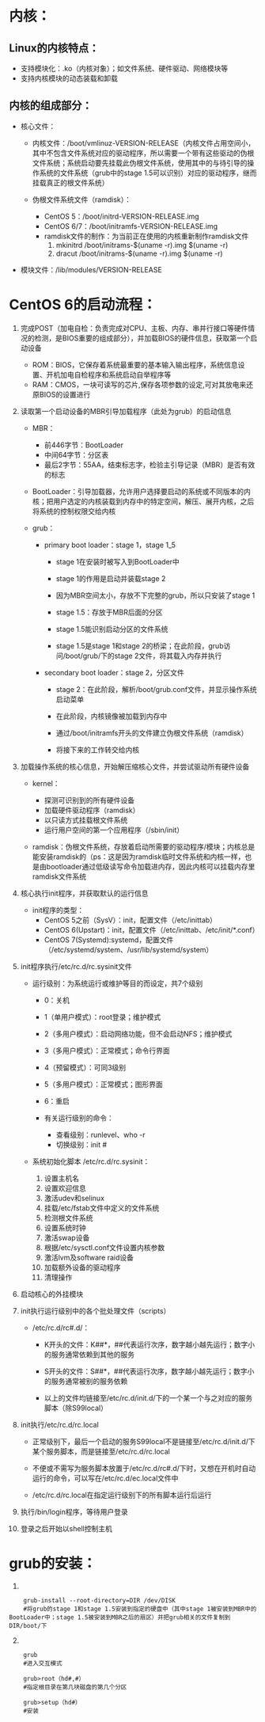 # 内核：
## Linux的内核特点：
+ 支持模块化：.ko（内核对象）；如文件系统、硬件驱动、网络模块等
+ 支持内核模块的动态装载和卸载
## 内核的组成部分：

+ 核心文件：
    + 内核文件：/boot/vmlinuz-VERSION-RELEASE（内核文件占用空间小，其中不包含文件系统对应的驱动程序，所以需要一个带有这些驱动的伪根文件系统；系统启动要先挂载此伪根文件系统，使用其中的与待引导的操作系统的文件系统（grub中的stage 1.5可以识别）对应的驱动程序，继而挂载真正的根文件系统）

    + 伪根文件系统文件（ramdisk）：
        + CentOS 5：/boot/initrd-VERSION-RELEASE.img
        + CentOS 6/7：/boot/initramfs-VERSION-RELEASE.img
        + ramdisk文件的制作：为当前正在使用的内核重新制作ramdisk文件
            1. mkinitrd /boot/initrams-$(uname -r).img $(uname -r)
            2. dracut /boot/initrams-$(uname -r).img $(uname -r)

+ 模块文件：/lib/modules/VERSION-RELEASE

# CentOS 6的启动流程：
1. 完成POST（加电自检：负责完成对CPU、主板、内存、串并行接口等硬件情况的检测，是BIOS重要的组成部分），并加载BIOS的硬件信息，获取第一个启动设备

    + ROM：BIOS，它保存着系统最重要的基本输入输出程序，系统信息设置、开机加电自检程序和系统启动自举程序等
    + RAM：CMOS，一块可读写的芯片,保存各项参数的设定,可对其放电来还原BIOS的设置进行

2. 读取第一个启动设备的MBR引导加载程序（此处为grub）的启动信息

    + MBR：
        + 前446字节：BootLoader
        + 中间64字节：分区表
        + 最后2字节：55AA，结束标志字，检验主引导记录（MBR）是否有效的标志

    + BootLoader：引导加载器，允许用户选择要启动的系统或不同版本的内核；把用户选定的内核装载到内存中的特定空间，解压、展开内核，之后将系统的控制权限交给内核

    + grub：
        + primary boot loader：stage 1，stage 1_5

            + stage 1在安装时被写入到BootLoader中
            + stage 1的作用是启动并装载stage 2
            + 因为MBR空间太小，存放不下完整的grub，所以只安装了stage 1

            + stage 1.5：存放于MBR后面的分区
            + stage 1.5能识别启动分区的文件系统
            + stage 1.5是stage 1和stage 2的桥梁；在此阶段，grub访问/boot/grub/下的stage 2文件，将其载入内存并执行

        + secondary boot loader：stage 2，分区文件
            + stage 2：在此阶段，解析/boot/grub.conf文件，并显示操作系统启动菜单

            + 在此阶段，内核镜像被加载到内存中
            + 通过/boot/initramfs开头的文件建立伪根文件系统（ramdisk）
            + 将接下来的工作转交给内核

3. 加载操作系统的核心信息，开始解压缩核心文件，并尝试驱动所有硬件设备

    + kernel：
        + 探测可识别到的所有硬件设备
        + 加载硬件驱动程序（ramdisk）
        + 以只读方式挂载根文件系统
        + 运行用户空间的第一个应用程序（/sbin/init）

    + ramdisk：伪根文件系统，存放着启动所需要的驱动程序/模块；内核总是能安装ramdisk的（ps：这是因为ramdisk临时文件系统和内核一样，也是由bootloader通过低级读写命令加载进内存，因此内核可以挂载内存里ramdisk文件系统

4. 核心执行init程序，并获取默认的运行信息
    + init程序的类型：
        + CentOS 5之前（SysV）：init，配置文件（/etc/inittab）
        + CentOS 6(Upstart)：init，配置文件（/etc/inittab、/etc/init/*.conf）
        + CentOS 7(Systemd):systemd，配置文件（/etc/systemd/system、/usr/lib/systemd/system）
5. init程序执行/etc/rc.d/rc.sysinit文件
    + 运行级别：为系统运行或维护等目的而设定，共7个级别

        + 0：关机
        + 1（单用户模式）：root登录；维护模式
        + 2（多用户模式）：启动网络功能，但不会启动NFS；维护模式
        + 3（多用户模式）：正常模式；命令行界面
        + 4（预留模式）：可同3级别
        + 5（多用户模式）：正常模式；图形界面
        + 6：重启

        + 有关运行级别的命令：
            + 查看级别：runlevel、who -r
            + 切换级别：init #

    + 系统初始化脚本 /etc/rc.d/rc.sysinit：
        1. 设置主机名
        2. 设置欢迎信息
        3. 激活udev和selinux
        4. 挂载/etc/fstab文件中定义的文件系统
        5. 检测根文件系统
        6. 设置系统时钟
        7. 激活swap设备
        8. 根据/etc/sysctl.conf文件设置内核参数
        9. 激活lvm及software raid设备
        10. 加载额外设备的驱动程序
        11. 清理操作
6. 启动核心的外挂模块
7. init执行运行级别中的各个批处理文件（scripts）
    + /etc/rc.d/rc#.d/：
        + K开头的文件：K##*，##代表运行次序，数字越小越先运行；数字小的服务通常依赖到其他的服务

        + S开头的文件：S##*，##代表运行次序，数字越小越先运行；数字小的服务通常被别的服务依赖
        
        + 以上的文件均链接至/etc/rc.d/init.d/下的一个某一个与之对应的服务脚本（除S99local）
8. init执行/etc/rc.d/rc.local

    + 正常级别下，最后一个启动的服务S99local不是链接至/etc/rc.d/init.d/下某个服务脚本，而是链接至/etc/rc.d/rc.local

    + 不便或不需写为服务脚本放置于/etc/rc.d/rc#.d/下时，又想在开机时自动运行的命令，可以写在/etc/rc.d/ec.local文件中
    
    + /etc/rc.d/rc.local在指定运行级别下的所有脚本运行后运行
9. 执行/bin/login程序，等待用户登录
10. 登录之后开始以shell控制主机
# grub的安装：
1. 
```shell
    grub-install --root-directory=DIR /dev/DISK
    #将grub的stage 1和stage 1.5安装到指定的硬盘中（其中stage 1被安装到MBR中的BootLoader中；stage 1.5被安装到MBR之后的扇区）并把grub相关的文件复制到DIR/boot/下
```
2. 
```shell
    grub
    #进入交互模式

    grub>root（hd#,#）
    #指定根目录在第几块磁盘的第几个分区

    grub>setup（hd#）
    #安装
```
